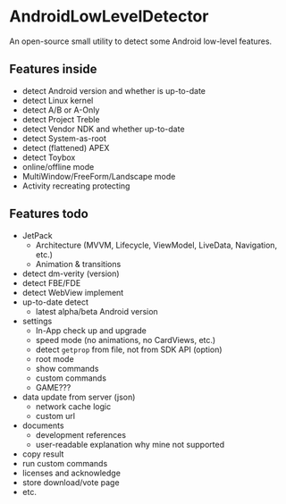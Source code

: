 # AndroidLowLevelDetector
An open-source small utility to detect some Android low-level features.

## Features inside
- detect Android version and whether is up-to-date
- detect Linux kernel
- detect A/B or A-Only
- detect Project Treble
- detect Vendor NDK and whether up-to-date
- detect System-as-root
- detect (flattened) APEX
- detect Toybox
- online/offline mode
- MultiWindow/FreeForm/Landscape mode
- Activity recreating protecting

## Features todo
- JetPack
  - Architecture (MVVM, Lifecycle, ViewModel, LiveData, Navigation, etc.)
  - Animation & transitions
- detect dm-verity (version)
- detect FBE/FDE
- detect WebView implement
- up-to-date detect
  - latest alpha/beta Android version
- settings
  - In-App check up and upgrade
  - speed mode (no animations, no CardViews, etc.)
  - detect `getprop` from file, not from SDK API (option)
  - root mode
  - show commands
  - custom commands
  - GAME???
- data update from server (json)
  - network cache logic
  - custom url
- documents
  - development references
  - user-readable explanation why mine not supported
- copy result
- run custom commands
- licenses and acknowledge
- store download/vote page
- etc.
